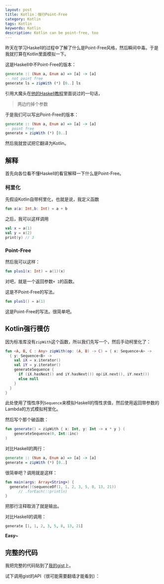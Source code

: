 ```yaml
---
layout: post
title: Kotlin：强行Point-Free
category: Kotlin
tags: Kotlin
keywords: Kotlin
description: Kotlin can be point-free, too
---
```


昨天在学习Haskell的过程中了解了什么是Point-Free风格，然后瞬间中毒。于是我就打算在Kotlin里面模拟一下。

这是Haskell中不Point-Free的版本：

```haskell
generate :: (Num a, Enum a) => [a] -> [a]
-- not point free
generate ls = zipWith (*) [0..] ls
```

引用大魔头在[他的Haskell教程](https://zhuanlan.zhihu.com/p/21624824)里面说过的一句话，

> 两边约掉个参数

于是我们可以写出Point-Free的版本：

```haskell
generate :: (Num a, Enum a) => [a] -> [a]
-- point free
generate = zipWith (*) [0..]
```

然后我就尝试把它翻译为Kotlin。

## 解释

首先向各位看不懂Haskell的看官解释一下什么是Point-Free。

### 柯里化

先假设Kotlin自带柯里化，也就是说，我定义函数

```kotlin
fun a(a: Int,b: Int) = a + b
```

之后，我可以这样调用

```kotlin
val x = a(1)
val y = x(2)
print(y) // 3
```

### Point-Free

然后我可以这样：

```kotlin
fun plus1(x: Int) = a(1)(x)
```

对吧，就是一个返回参数`+ 1`的函数。

这是不Point-Free的写法。

```kotlin
fun plus1() = a(1)
```

这是Point-Free的写法。很简单吧。

## Kotlin强行模仿

因为标准库没有`zipWith`这个函数，所以我们先写一个，然后手动柯里化了：

```kotlin
fun <A, B, C : Any> zipWith(op: (A, B) -> C) = { x: Sequence<A> ->
  { y: Sequence<B> ->
    val iX = x.iterator()
    val iY = y.iterator()
    generateSequence {
      if (iX.hasNext() and iY.hasNext()) op(iX.next(), iY.next())
      else null
    }
  }
}
```

此处使用了惰性序列`Sequence`来模拟Haskell的惰性求值，然后使用返回带参数的Lambda的方式模拟柯里化。

然后写个那个破函数：

```kotlin
fun generate() = zipWith { x: Int, y: Int -> x * y } (
    generateSequence(0, Int::inc)
)
```

对比Haskell的两行：

```haskell
generate :: (Num a, Enum a) => [a] -> [a]
generate = zipWith (*) [0..]
```

很简单吧？调用就是这样：

```kotlin
fun main(args: Array<String>) {
  generate()(sequenceOf(1, 1, 2, 3, 5, 8, 13, 21))
      // .forEach(::println)
}
```

把那行注释取消了就是输出。

对比Haskell的调用：

```haskell
generate [1, 1, 2, 3, 5, 8, 13, 21]
```

**Easy\~**

## 完整的代码

我把完整的代码贴到了[我的gist](https://gist.github.com/ice1000/015d44294fd1c5fd33cdbf7e65d2c7ed)上。

试下调用gist的API（很可能需要翻墙才能看到）：

<script src="https://gist.github.com/ice1000/015d44294fd1c5fd33cdbf7e65d2c7ed.js"></script>

